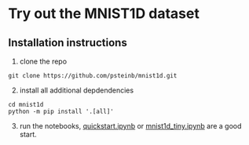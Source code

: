 # Try out the MNIST1D dataset

## Installation instructions

1. clone the repo
``` shell
git clone https://github.com/psteinb/mnist1d.git
```
2. install all additional depdendencies
``` shell
cd mnist1d
python -m pip install '.[all]'
```
3. run the notebooks, [quickstart.ipynb](quickstart.ipynb) or [mnist1d_tiny.ipynb](mnist1d_tiny.ipynb) are a good start.

